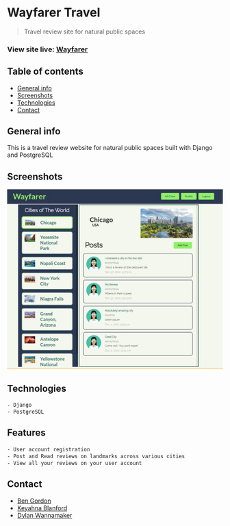 # Wayfarer Travel
> Travel review site for natural public spaces

### View site live: [Wayfarer](https://wayfarer-group.herokuapp.com/) 

## Table of contents
* [General info](#general-info)
* [Screenshots](#screenshots)
* [Technologies](#technologies)
* [Contact](#contact)

## General info
This is a travel review website for natural public spaces built with Django and PostgreSQL

## Screenshots
![Example screenshot](./wayfarer.png)

## Technologies
    - Django
    - PostgreSQL

## Features
    - User account registration
    - Post and Read reviews on landmarks across various cities
    - View all your reviews on your user account

## Contact
- [Ben Gordon](https://benjaminwgordon.github.io/portfolio/)
- [Keyahna Blanford](https://github.com/keyahnajanae)
- [Dylan Wannamaker](https://github.com/dwannamaker)
